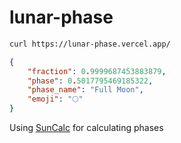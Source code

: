 # lunar-phase

```bash
curl https://lunar-phase.vercel.app/
```

```json
{
    "fraction": 0.9999687453883879,
    "phase": 0.5017795469185322,
    "phase_name": "Full Moon",
    "emoji": "🌕"
}
```

Using [SunCalc](https://github.com/mourner/suncalc) for calculating phases
